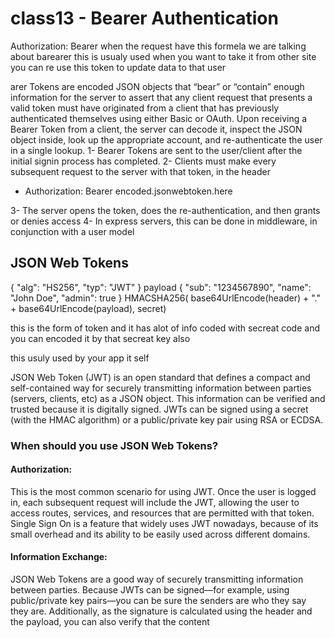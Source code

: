 # class13 - Bearer Authentication

Authorization: Bearer <token>
when the request have this formela we are talking about barearer
this is usualy used when you want to take it from other site you can re use this token to update data to that user

arer Tokens are encoded JSON objects that “bear” or “contain” enough information for the server to assert that any client request that presents a valid token must have originated from a client that has previously authenticated themselves using either Basic or OAuth. Upon receiving a Bearer Token from a client, the server can decode it, inspect the JSON object inside, look up the appropriate account, and re-authenticate the user in a single lookup.
1- Bearer Tokens are sent to the user/client after the initial signin process has completed.
2- Clients must make every subsequent request to the server with that token, in the header

- Authorization: Bearer encoded.jsonwebtoken.here

3- The server opens the token, does the re-authentication, and then grants or denies access
4- In express servers, this can be done in middleware, in conjunction with a user model

## JSON Web Tokens

{
  "alg": "HS256",
  "typ": "JWT"
}
payload
{
  "sub": "1234567890",
  "name": "John Doe",
  "admin": true
}
HMACSHA256(
  base64UrlEncode(header) + "." +
  base64UrlEncode(payload),
  secret)

this is the form of token and it has alot of info coded with secreat code and you can encoded it by that secreat key also 

this usuly used by your app it self 

JSON Web Token (JWT) is an open standard that defines a compact and self-contained way for securely transmitting information between parties (servers, clients, etc) as a JSON object. This information can be verified and trusted because it is digitally signed. JWTs can be signed using a secret (with the HMAC algorithm) or a public/private key pair using RSA or ECDSA.

### When should you use JSON Web Tokens?

#### Authorization:

This is the most common scenario for using JWT. Once the user is logged in, each subsequent request will include the JWT, allowing the user to access routes, services, and resources that are permitted with that token. Single Sign On is a feature that widely uses JWT nowadays, because of its small overhead and its ability to be easily used across different domains.

#### Information Exchange:

JSON Web Tokens are a good way of securely transmitting information between parties. Because JWTs can be signed—for example, using public/private key pairs—you can be sure the senders are who they say they are. Additionally, as the signature is calculated using the header and the payload, you can also verify that the content